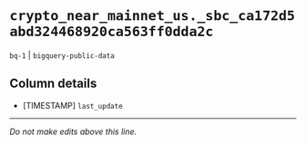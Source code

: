 # `crypto_near_mainnet_us._sbc_ca172d5abd324468920ca563ff0dda2c`
`bq-1` | `bigquery-public-data`

## Column details
* [TIMESTAMP] `last_update`

-------------------------------------------------------------------------------
*Do not make edits above this line.*
